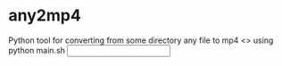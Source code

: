 # any2mp4
Python tool for converting from some directory any file to mp4
<>
using
python main.sh <input dir> <found files list>
